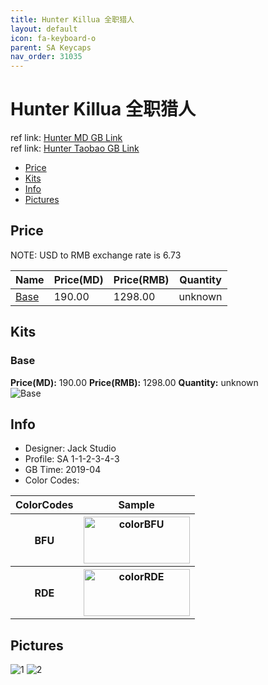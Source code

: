 ```yaml
---
title: Hunter Killua 全职猎人
layout: default
icon: fa-keyboard-o
parent: SA Keycaps
nav_order: 31035
---
```


# Hunter Killua 全职猎人

ref link: [Hunter MD GB Link](https://www.massdrop.com/buy/jack-studio-sa-hunterkillua-keycap-set)   
ref link: [Hunter Taobao GB Link](https://item.taobao.com/item.htm?spm=a2oq0.12575281.0.0.25911debvcapIj&ft=t&id=589749944123)

* [Price](#price)
* [Kits](#kits)
* [Info](#info)
* [Pictures](#pictures)


## Price  
NOTE: USD to RMB exchange rate is 6.73

| Name          | Price(MD)    |  Price(RMB) | Quantity |
| ------------- | ------------ |  ---------- | -------- |
|[Base](#base)|190.00|1298.00|unknown|


## Kits
### Base
**Price(MD):** 190.00    **Price(RMB):** 1298.00    **Quantity:** unknown  
<img src="{{ 'assets/images/sa-keycaps/hunterkillua/kits_pics/base.jpg' | relative_url }}" alt="Base" class="image featured">


## Info
* Designer: Jack Studio
* Profile: SA 1-1-2-3-4-3
* GB Time: 2019-04
* Color Codes:  
<table style="width:100%">
  <tr>
    <th>ColorCodes</th>
    <th>Sample</th>
  </tr>
  <tr>
    <th>BFU</th>
    <th><img src="{{ 'assets/images/sa-keycaps/SP_ColorCodes/abs/SP_Abs_ColorCodes_BFU.png' | relative_url }}" alt="colorBFU" height="75" width="170"></th>
  </tr>
  <tr>
    <th>RDE</th>
    <th><img src="{{ 'assets/images/sa-keycaps/SP_ColorCodes/abs/SP_Abs_ColorCodes_RDE.png' | relative_url }}" alt="colorRDE" height="75" width="170"></th>
  </tr>
</table>


## Pictures
<img src="{{ 'assets/images/sa-keycaps/hunterkillua/rendering_pics/1.jpg' | relative_url }}" alt="1" class="image featured">
<img src="{{ 'assets/images/sa-keycaps/hunterkillua/rendering_pics/2.jpg' | relative_url }}" alt="2" class="image featured">
